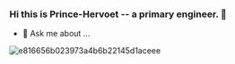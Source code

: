 ### Hi this is Prince-Hervoet -- a primary engineer. 👋
- 💬 Ask me about ...

![e816656b023973a4b6b22145d1aceee](https://github.com/Prince-Hervoet/Prince-Hervoet/assets/122962161/68d41b71-5f38-4921-8bd9-1bc1b8ae6d1c)


<!--
**Prince-Hervoet/Prince-Hervoet** is a ✨ _special_ ✨ repository because its `README.md` (this file) appears on your GitHub profile.

Here are some ideas to get you started:

- 🔭 I’m currently working on ...
- 🌱 I’m currently learning ...
- 👯 I’m looking to collaborate on ...
- 🤔 I’m looking for help with ...
- 💬 Ask me about ...
- 📫 How to reach me: ...
- 😄 Pronouns: ...
- ⚡ Fun fact: ...
-->
